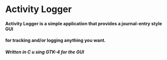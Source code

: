 
# **Activity Logger**

#### Activity Logger is a simple application that provides a journal-entry style GUI 
#### for tracking and/or logging anything you want. 

##### Written in C u sing GTK-4 for the GUI
